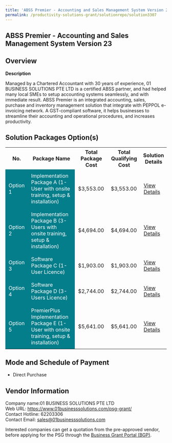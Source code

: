 ```yaml
---
title: 'ABSS Premier - Accounting and Sales Management System Version 23'
permalink: /productivity-solutions-grant/solutionrepo/solution3307
---
```


## ABSS Premier - Accounting and Sales Management System Version 23

## Overview

**Description**

Managed by a Chartered Accountant with 30 years of experience, 01 BUSINESS SOLUTIONS PTE LTD is a certified ABSS partner, and had helped many local SMEs to setup accounting systems seamlessly, and with immediate result. ABSS Premier is an integrated accounting, sales, purchase and inventory management solution that integrate with PEPPOL e-invoicing network. A GST-compliant software, it helps businesses to streamline their accounting and operational procedures, and increases productivity.

## Solution Packages Option(s)

<table>
<tr>
<th><b>No.</b></th>
<th><b>Package Name</b></th>
<th><b>Total Package Cost</b></th>
<th><b>Total Qualifying Cost</b></th>
<th><b>Solution Details</b></th>
</tr>
<tr>
<td style='padding: 10px; background-color: #037E8A; color: #FFFFFF;'>Option 1</td>
<td style='padding: 10px; background-color: #037E8A; color: #FFFFFF;'>Implementation Package A (1-User with onsite training, setup & installation)</td>
<td style='padding: 10px;'>$3,553.00</td>
<td style='padding: 10px;'>$3,553.00</td>
<td style='padding: 10px;'><a href='/images/psg/01_Business_Desensitised_Annex_3__Part_1.pdf' target='_blank'>View Details</a></td>
</tr>
<tr>
<td style='padding: 10px; background-color: #037E8A; color: #FFFFFF;'>Option 2</td>
<td style='padding: 10px; background-color: #037E8A; color: #FFFFFF;'>Implementation Package B (3-Users with onsite training, setup & installation)</td>
<td style='padding: 10px;'>$4,694.00</td>
<td style='padding: 10px;'>$4,694.00</td>
<td style='padding: 10px;'><a href='/images/psg/01_Business_Desensitised_Annex_3__Part_2.pdf' target='_blank'>View Details</a></td>
</tr>
<tr>
<td style='padding: 10px; background-color: #037E8A; color: #FFFFFF;'>Option 3</td>
<td style='padding: 10px; background-color: #037E8A; color: #FFFFFF;'>Software Package C (1-User Licence)</td>
<td style='padding: 10px;'>$1,903.00</td>
<td style='padding: 10px;'>$1,903.00</td>
<td style='padding: 10px;'><a href='/images/psg/01_Business_Desensitised_Annex_3__Part_3.pdf' target='_blank'>View Details</a></td>
</tr>
<tr>
<td style='padding: 10px; background-color: #037E8A; color: #FFFFFF;'>Option 4</td>
<td style='padding: 10px; background-color: #037E8A; color: #FFFFFF;'>Software Package D (3-Users Licence)</td>
<td style='padding: 10px;'>$2,744.00</td>
<td style='padding: 10px;'>$2,744.00</td>
<td style='padding: 10px;'><a href='/images/psg/01_Business_Desensitised_Annex_3__Part_4.pdf' target='_blank'>View Details</a></td>
</tr>
<tr>
<td style='padding: 10px; background-color: #037E8A; color: #FFFFFF;'>Option 5</td>
<td style='padding: 10px; background-color: #037E8A; color: #FFFFFF;'>PremierPlus Implementation Package E (1-User with onsite training, setup & installation)</td>
<td style='padding: 10px;'>$5,641.00</td>
<td style='padding: 10px;'>$5,641.00</td>
<td style='padding: 10px;'><a href='/images/psg/01_Business_Desensitised_Annex_3__Part_5.pdf' target='_blank'>View Details</a></td>
</tr>
</table>

## Mode and Schedule of Payment

 - Direct Purchase

## Vendor Information

 Company name:01 BUSINESS SOLUTIONS PTE LTD<br>Web URL: https://www.01businesssolutions.com/psg-grant/ <br>Contact Hotline: 62203306 <br>Contact Email: sales@01businesssolutions.com 

Interested companies can get a quotation from the pre-approved vendor, before applying for the PSG through the <a href='https://www.businessgrants.gov.sg/' target='_blank' rel='noopener'>Business Grant Portal (BGP)</a>.

<script src="/jquery/resize-tables.js"></script>

